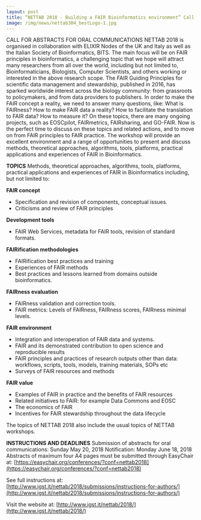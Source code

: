 ```yaml
---
layout: post
title: “NETTAB 2018 - Building a FAIR Bioinformatics environment” Call for Abstracts.
image: /img/news/nettab304_bestLogo-1.jpg
---
```



CALL FOR ABSTRACTS FOR ORAL COMMUNICATIONS
NETTAB 2018 is organised in collaboration with ELIXIR Nodes of the UK and Italy as well as the Italian Society of Bioinformatics, BITS.
The main focus will be on FAIR principles in bioinformatics, a challenging topic that we hope will attract many researchers from all over the world, including but not limited to, Bioinformaticians, Biologists, Computer Scientists, and others working or interested in the above research scope.
The FAIR Guiding Principles for scientific data management and stewardship, published in 2016, has sparked worldwide interest across the biology community: from grassroots to policymakers, and from data providers to publishers.
In order to make the FAIR concept a reality, we need to answer many questions, like: What is FAIRness? How to make FAIR data a reality? How to facilitate the translation to FAIR data? How to measure it? On these topics, there are many ongoing projects, such as EOSCpilot, FAIRmetrics, FAIRsharing, and GO-FAIR.
Now is the perfect time to discuss on these topics and related actions, and to move on from FAIR principles to FAIR practice. The workshop will provide an excellent environment and a range of opportunities to present and discuss methods, theoretical approaches, algorithms, tools, platforms, practical applications and experiences of FAIR in Bioinformatics.

**TOPICS**
Methods, theoretical approaches, algorithms, tools, platforms, practical applications and experiences of FAIR in Bioinformatics including, but not limited to:

**FAIR concept**
* Specification and revision of components, conceptual issues.
* Criticisms and review of FAIR principles

**Development tools**
* FAIR Web Services, metadata for FAIR tools, revision of standard formats.

**FAIRification methodologies**
* FAIRification best practices and training
* Experiences of FAIR methods
* Best practices and lessons learned from domains outside bioinformatics.

**FAIRness evaluation**
* FAIRness validation and correction tools.
* FAIR metrics: Levels of FAIRness, FAIRness scores, FAIRness minimal levels.

**FAIR environment**
* Integration and interoperation of FAIR data and systems.
* FAIR and its demonstrated contribution to open science and reproducible results
* FAIR principles and practices of research outputs other than data: workflows, scripts, tools, models, training materials, SOPs etc
* Surveys of FAIR resources and methods

**FAIR value**
* Examples of FAIR in practice and the benefits of FAIR resources
* Related initiatives to FAIR: for example Data Commons and EOSC
* The economics of FAIR
* Incentives for FAIR stewardship throughout the data lifecycle

The topics of NETTAB 2018 also include the usual topics of NETTAB workshops.

**INSTRUCTIONS AND DEADLINES**
Submission of abstracts for oral communications: Sunday May 20, 2018
Notification: Monday June 18, 2018
Abstracts of maximum four A4 pages must be submitted through EasyChair at:
[https://easychair.org/conferences/?conf=nettab2018](https://easychair.org/conferences/?conf=nettab2018)

See full instructions at:
[http://www.igst.it/nettab/2018/submissions/instructions-for-authors/](http://www.igst.it/nettab/2018/submissions/instructions-for-authors/)

Visit the website at:
[http://www.igst.it/nettab/2018/](http://www.igst.it/nettab/2018/)